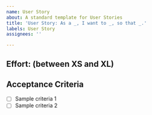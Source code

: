 ```yaml
---
name: User Story
about: A standard template for User Stories
title: 'User Story: As a _, I want to _, so that _.'
labels: User Story
assignees: ''

---
```


## Effort: (between XS and XL)

## Acceptance Criteria
- [ ] Sample criteria 1
- [ ] Sample criteria 2
